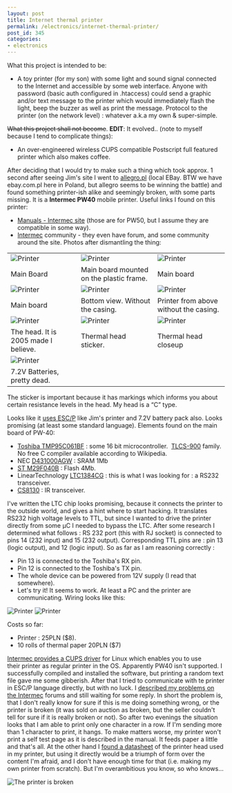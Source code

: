 ```yaml
---
layout: post
title: Internet thermal printer
permalink: /electronics/internet-thermal-printer/
post_id: 345
categories: 
- electronics
---
```


What this project is intended to be:

* A toy printer (for my son) with some light and sound signal connected to the Internet and accessible by some web interface. Anyone with password (basic auth configured in .htaccess) could send a graphic and/or text message to the printer which would immediately flash the light, beep the buzzer as well as print the message. Protocol to the printer (on the network level) : whatever a.k.a my own & super-simple.

~~What this project shall not become~~. **EDIT**:  It evolved.. (note to myself because I tend to complicate things):

* An over-engineered wireless CUPS compatible Postscript full featured printer which also makes coffee.

After deciding that I would try to make such a thing which took approx. 1 second after seeing Jim's site I went to 
[allegro.pl](http://allegro.pl) (local EBay. BTW we have ebay.com.pl here in Poland, but allegro seems to be winning the battle) and found something printer-ish alike and seemingly broken, with some parts missing. It is a 
**Intermec PW40**
 mobile printer. Useful links I found on this printer:

* [Manuals - Intermec site](http://www.intermec.com/support/manuals/search.aspx?categoryid=7&familyid=11&productnodeid=PRTRPW50A) (those are for PW50, but I assume they are compatible in some way).
* [Intermec](http://community.intermec.com/) community - they even have forum, and some community around the site.
Photos after dismantling the thing:

|                                                          |                                                          |                                                          |
| -------------------------------------------------------- | -------------------------------------------------------- | -------------------------------------------------------- |
| ![Printer](/blog/assets/IMG_20140617_185647-150x150.jpg) | ![Printer](/blog/assets/IMG_20140617_185416-150x150.jpg) | ![Printer](/blog/assets/IMG_20140617_185551-150x150.jpg) |
| Main Board                                               | Main board mounted on the plastic frame.                 | Main board                                               |
| ![Printer](/blog/assets/IMG_20140617_185630-150x150.jpg) | ![Printer](/blog/assets/IMG_20140617_190016-150x150.jpg) | ![Printer](/blog/assets/IMG_20140617_190024-150x150.jpg) |
| Main board                                               | Bottom view. Without the casing.                         | Printer from above without the casing.                   |
| ![Printer](/blog/assets/IMG_20140617_190244-150x150.jpg) | ![Printer](/blog/assets/IMG_20140617_190255-150x150.jpg) | ![Printer](/blog/assets/IMG_20140617_190332-150x150.jpg) |
| The head. It is 2005 made I believe.                     | Thermal head sticker.                                    | Thermal head closeup                                     |
| ![Printer](/blog/assets/IMG_20140617_190444-150x150.jpg) |                                                          |                                                          |
| 7.2V Batteries, pretty dead.                             |                                                          |                                                          |

The sticker is important because it has markings which informs you about certain resistance levels in the head. My head is a “C” type. 

Looks like it 
[uses ESC/P](http://en.wikipedia.org/wiki/ESC/P) like Jim's printer and 7.2V battery pack also. Looks promising (at least some standard language). Elements found on the main board of PW-40:

* [Toshiba TMP95C061BF](http://pl.mouser.com/ProductDetail/Toshiba/TMP95C061BFZ/?qs=f0GatGUIxV3RUG14ubT6RQ==) : some 16 bit microcontroller. 
[TLCS-900](http://en.wikipedia.org/wiki/Toshiba_TLCS) family. No free C compiler available according to Wikipedia.	
* NEC 
[D431000AGW](http://search.datasheetcatalog.net/key/D431000) : SRAM 1Mb	
* [ST M29F040B](http://pdf.datasheetcatalog.com/datasheet/SGSThomsonMicroelectronics/mXyxzsz.pdf) : Flash 4Mb.	
* LinearTechnology 
[LTC1384CG](http://www.51samples.com/upfiles/Manual/1384fa%5B1%5D.pdf) : this is what I was looking for : a RS232 transceiver.	
* [CS8130](http://www.cirrus.com/en/pubs/proDatasheet/CS8130_F1.pdf) : IR transceiver.

I've written the LTC chip looks promising, because it connects the printer to the outside world, and gives a hint where to start hacking. It translates RS232 high voltage levels to TTL, but since I wanted to drive the printer directly from some µC I needed to bypass the LTC. After some research I determined what follows : RS 232 port (this with RJ socket) is connected to pins 14 (232 input) and 15 (232 output). Corresponding TTL pins are : pin 13 (logic output), and 12 (logic input). So as far as I am reasoning correctly :

* Pin 13 is connected to the Toshiba's RX pin.	
* Pin 12 is connected to the Toshiba's TX pin.
* The whole device can be powered from 12V supply (I read that somewhere).	
* Let's try it! It seems to work. At least a PC and the printer are communicating. Wiring looks like this:

![Printer](/blog/assets/IMG_20140618_001437-150x150.jpg) ![Printer](/blog/assets/IMG_20140618_000309-150x150.jpg)

Costs so far:
* Printer : 25PLN ($8).
* 10 rolls of thermal paper 20PLN ($7)

[Intermec provides a CUPS driver](http://www.intermec.com/public-files/technology-briefs/en/CUPS-Printing-In-Linux-UNIX-For-Intermec-Printers-Tech-Brief.pdf) for Linux which enables you to use their printer as regular printer in the OS. Apparently PW40 isn't supported. I successfully compiled and installed the software, but printing a random text file gave me some gibberish. After that I tried to communicate with te printer in ESC/P language directly, but with no luck. I 
[described my problems on the Intermec](http://community.intermec.com/t5/General-Intermec-Device/PW40-is-it-broken-or-not/m-p/27118) forums and still waiting for some reply. In short the problem is, that I don't really know for sure if this is me doing something wrong, or the printer is broken (it was sold on auction as broken, but the seller couldn't tell for sure if it is really broken or not). So after two evenings the situation looks that I am able to print only one character in a row. If I'm sending more than 1 character to print, it hangs. To make matters worse, my printer won't print a self test page as it is described in the manual. It feeds paper a little and that's all. At the other hand I 
[found a datasheet](http://zival.ru/sites/default/files/download/ltp3445.pdf) of the printer head used in my printer, but using it directly would be a triumph of form over the content I'm afraid, and I don't have enough time for that (i.e. making my own printer from scratch). But I'm overambitious you know, so who knows...

![The printer is broken](/blog/assets/IMG_20140620_123905-300x225.jpg)
